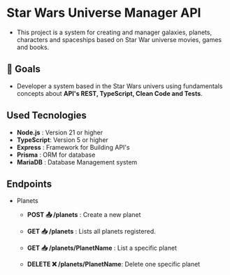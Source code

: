 # Star Wars Universe Manager API

- This project is a system for creating and manager galaxies, planets, characters and spaceships based on Star War universe movies, games and books.

## :pushpin: Goals

- Developer a system based in the Star Wars univers using fundamentals concepts about **API's REST, TypeScript, Clean Code and Tests**.

## Used Tecnologies

- **Node.js** : Version 21 or higher
- **TypeScript**: Version 5 or higher
- **Express** : Framework for Building API's
- **Prisma** : ORM for database
- **MariaDB** : Database Management system

## Endpoints

- Planets

  - **POST :outbox_tray: /planets** : Create a new planet

  - **GET :inbox_tray: /planets** : Lists all planets registered.
  - **GET :inbox_tray: /planets/PlanetName** : List a specific planet

  - **DELETE :x: /planets/PlanetName**: Delete one specific planet
